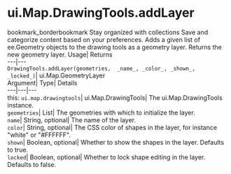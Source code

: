  
#  ui.Map.DrawingTools.addLayer
bookmark_borderbookmark Stay organized with collections  Save and categorize content based on your preferences.
Adds a given list of ee.Geometry objects to the drawing tools as a geometry layer. 
Returns the new geometry layer.
Usage| Returns  
---|---  
`DrawingTools.addLayer(geometries,  _name_, _color_, _shown_, _locked_)`| ui.Map.GeometryLayer  
Argument| Type| Details  
---|---|---  
this: `ui.map.drawingtools`| ui.Map.DrawingTools| The ui.Map.DrawingTools instance.  
`geometries`| List| The geometries with which to initialize the layer.  
`name`| String, optional| The name of the layer.  
`color`| String, optional| The CSS color of shapes in the layer, for instance "white" or "#FFFFFF".  
`shown`| Boolean, optional| Whether to show the shapes in the layer. Defaults to true.  
`locked`| Boolean, optional| Whether to lock shape editing in the layer. Defaults to false.  

